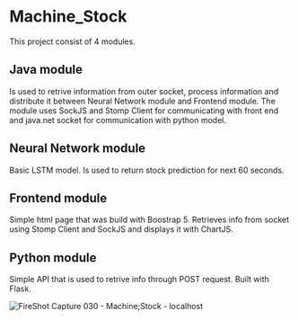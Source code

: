 # Machine_Stock

This project consist of 4 modules.

## Java module

Is used to retrive information from outer socket, process information and distribute it between Neural Network module and Frontend module. The module uses SockJS and Stomp Client for communicating with front end and java.net socket for communication with python model.

## Neural Network module

Basic LSTM model. Is used to return stock prediction for next 60 seconds. 

## Frontend module

Simple html page that was build with Boostrap 5. Retrieves info from socket using Stomp Client and SockJS and displays it with ChartJS.

## Python module

Simple API that is used to retrive info through POST request. Built with Flask.

![FireShot Capture 030 - Machine;Stock - localhost](https://github.com/Stee1yDan/Machine_Stock/assets/125751951/a737d6cf-53f8-4749-9986-abdbdb7ade8f)


